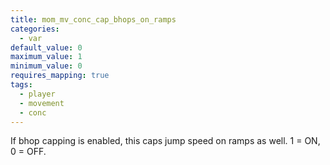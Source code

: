 ```yaml
---
title: mom_mv_conc_cap_bhops_on_ramps
categories:
  - var
default_value: 0
maximum_value: 1
minimum_value: 0
requires_mapping: true
tags:
  - player
  - movement
  - conc
---
```


If bhop capping is enabled, this caps jump speed on ramps as well. 1 = ON, 0 = OFF.
